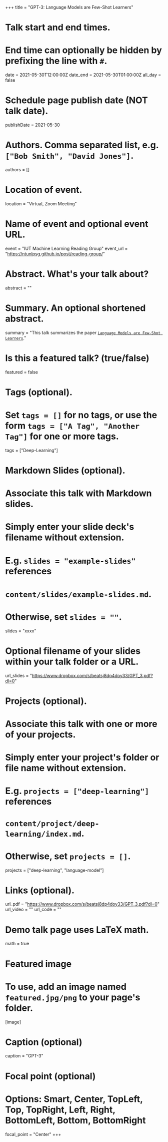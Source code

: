 +++
title = "GPT-3: Language Models are Few-Shot Learners"

# Talk start and end times.
#   End time can optionally be hidden by prefixing the line with `#`.
date = 2021-05-30T12:00:00Z
date_end = 2021-05-30T01:00:00Z
all_day = false

# Schedule page publish date (NOT talk date).
publishDate = 2021-05-30

# Authors. Comma separated list, e.g. `["Bob Smith", "David Jones"]`.
authors = []

# Location of event.
location = "Virtual, Zoom Meeting"

# Name of event and optional event URL.
event = "IUT Machine Learning Reading Group"
event_url = "https://ntunlpsg.github.io/post/reading-group/"

# Abstract. What's your talk about?
abstract = ""

# Summary. An optional shortened abstract.
summary = "This talk summarizes the paper [`Language Models are Few-Shot Learners`](https://arxiv.org/abs/2005.14165)."

# Is this a featured talk? (true/false)
featured = false

# Tags (optional).
#   Set `tags = []` for no tags, or use the form `tags = ["A Tag", "Another Tag"]` for one or more tags.
tags = ["Deep-Learning"]

# Markdown Slides (optional).
#   Associate this talk with Markdown slides.
#   Simply enter your slide deck's filename without extension.
#   E.g. `slides = "example-slides"` references 
#   `content/slides/example-slides.md`.
#   Otherwise, set `slides = ""`.
slides = "xxxx"

# Optional filename of your slides within your talk folder or a URL.
url_slides = "https://www.dropbox.com/s/beatsj8dp4doy33/GPT_3.pdf?dl=0"

# Projects (optional).
#   Associate this talk with one or more of your projects.
#   Simply enter your project's folder or file name without extension.
#   E.g. `projects = ["deep-learning"]` references 
#   `content/project/deep-learning/index.md`.
#   Otherwise, set `projects = []`.
projects = ["deep-learning", "language-model"]

# Links (optional).
url_pdf = "https://www.dropbox.com/s/beatsj8dp4doy33/GPT_3.pdf?dl=0"
url_video = ""
url_code = ""

# Demo talk page uses LaTeX math.
math = true

# Featured image
# To use, add an image named `featured.jpg/png` to your page's folder. 
[image]
  # Caption (optional)
  caption = "GPT-3"

  # Focal point (optional)
  # Options: Smart, Center, TopLeft, Top, TopRight, Left, Right, BottomLeft, Bottom, BottomRight
  focal_point = "Center"
+++
